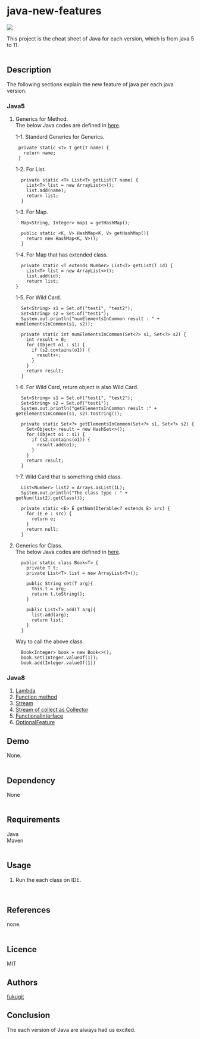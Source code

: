 # java-new-features
![](https://img.shields.io/badge/Initial%20creation-Jan%202019-brightgreen.svg)  

This project is the cheat sheet of Java for each version, which is from java 5 to 11.    
<br/>

## Description
The following sections explain the new feature of java per each java version.  

### Java5
1. Generics for Method.  
    The below Java codes are defined in [here](src/main/java/jp/co/example/java5/GenericsOfMethod.java).  

    1-1. Standard Generics for Generics.  
    ```
     private static <T> T get(T name) {
       return name;
     }
    ```

    1-2. For List.  
    ```
      private static <T> List<T> getList(T name) {
        List<T> list = new ArrayList<>();
        list.add(name);
        return list;
      }
    ```
    1-3. For Map.  
    ```
      Map<String, Integer> map1 = getHashMap();
      
      public static <K, V> HashMap<K, V> getHashMap(){
        return new HashMap<K, V>();
      }
    ```
    1-4. For Map that has extended class.  
    ```
      private static <T extends Number> List<T> getList(T id) {
        List<T> list = new ArrayList<>();
        list.add(id);
        return list;
    }
    ```
    1-5. For Wild Card.  
    ```
      Set<String> s1 = Set.of("test1", "test2");
      Set<String> s2 = Set.of("test1");
      System.out.println("numElementsInCommon result : " + numElementsInCommon(s1, s2));
      
      private static int numElementsInCommon(Set<?> s1, Set<?> s2) {
        int result = 0;
        for (Object o1 : s1) {
          if (s2.contains(o1)) {
            result++;
          }
        }
        return result;
      }
    ```
    1-6. For Wild Card, return object is also Wild Card.  
    ```
      Set<String> s1 = Set.of("test1", "test2");
      Set<String> s2 = Set.of("test1");
      System.out.println("getElementsInCommon result :" + getElementsInCommon(s1, s2).toString());
      
      private static Set<?> getElementsInCommon(Set<?> s1, Set<?> s2) {
        Set<Object> result = new HashSet<>();
        for (Object o1 : s1) {
          if (s2.contains(o1)) {
            result.add(o1);
          }
        }
        return result;
      }
    ```
    1-7. Wild Card that is something child class.    
    ```
      List<Number> list2 = Arrays.asList(1L);
      System.out.println("The class type : " + getNum(list2).getClass());
    
      private static <E> E getNum(Iterable<? extends E> src) {
        for (E e : src) {
          return e;
        }
        return null;
      }
    ```

2. Generics for Class.  
    The below Java codes are defined in [here](src/main/java/jp/co/example/java5/GenericsOfClass.java).  
    ```
      public static class Book<T> {
        private T t;
        private List<T> list = new ArrayList<T>();
        
        public String set(T arg){
          this.t = arg;
          return t.toString();
        }
        
        public List<T> add(T arg){
          list.add(arg);
          return list;
        }
      }
    ```
    Way to call the above class.  
    ```
      Book<Integer> book = new Book<>();
      book.set(Integer.valueOf(1));
      book.add(Integer.valueOf(1))
    ```

### Java8
1. [Lambda](src/main/java/jp/co/example/java8/LambdaFeature.java)  
2. [Function method](src/main/java/jp/co/example/java8/FunctionFeature.java)  
3. [Stream](src/main/java/jp/co/example/java8/StreamFeature.java)  
4. [Stream of collect as Collector](src/main/java/jp/co/example/java8/CollectorFeature.java)  
5. [FunctionalInterface](src/main/java/jp/co/example/java8/FunctionalInterfaceFeature.java)  
6. [OptionalFeature](src/main/java/jp/co/example/java8/OptionalFeature.java)  
## Demo
None.  
<br/>

## Dependency
None  
<br/>

## Requirements
Java  
Maven  
<br/>

## Usage
1. Run the each class on IDE.  
<br/>

## References
none.  
<br/>

## Licence
MIT
<br/>

## Authors
[fukugit](https://github.com/fukugit)
<br/>

## Conclusion
The each version of Java are always had us excited.  

